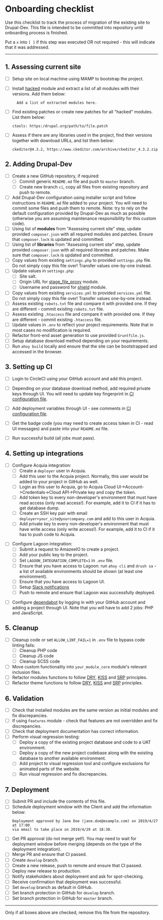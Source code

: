 Onboarding checklist
====================

Use this checklist to track the process of migration of the existing site 
to Drupal-Dev. This file is intended to be committed into repository until
onboarding process is finished. 

Put a `x` into `[ ]` if this step was executed OR not required - this will 
indicate that it was addressed.  

--------------------------------------------------------------------------------

## 1. Assessing current site

- [ ] Setup site on local machine using MAMP to bootstrap the project.
- [ ] Install [hacked](https://www.drupal.org/project/hacked) module and extract 
      a list of all modules with their versions. Add them below:      
  ```
    Add a list of extracted modules here.
  ```
      
- [ ] Find existing patches or create new patches for all "hacked" modules. List
      them below:
  ```
  ctools: https:/drupal.org/path/to/file.patch
  ```
- [ ] Assess if there are any libraries used in the project, find their 
      versions together with download URLs, and list them below:
  ```
  ckeditor@4.3.2, https://www.ckeditor.com/archive/ckeditor_4.3.2.zip
  ```             
      
## 2. Adding Drupal-Dev
 
- [ ] Create a new GitHub repository, if required:
    - [ ] Commit generic `README.md` file and push to `master` branch.
    - [ ] Create new branch `ci`, copy all files from existing repository and
          push to remote.    
- [ ] Add Drupal-Dev configuration using installer script and follow 
      instructions in `README.md` file added to your project. You will need to 
      commit some files and push them to remote. Note: try to rely on the 
      default configuration provided by Drupal-Dev as much as possible 
      (otherwise you are assuming maintenance responsibility for this custom 
      code).
- [ ] Using list of **modules** from "Assessing current site" step, update provided
      `composer.json` with all required modules and patches. Ensure that
      `composer.lock` is updated and committed.
- [ ] Using list of **libraries** from "Assessing current site" step, update 
      provided `composer.json` with all required libraries and patches. Make
      sure that `composer.lock` is updated and committed.
- [ ] Copy values from existing `settings.php` to provided `settings.php` file. 
      Do not simply copy this file over! Transfer values one-by-one instead.
- [ ] Update values in `settings.php`:
    - [ ] Site salt.
    - [ ] Origin URL for [stage_file_proxy](https://www.drupal.org/project/stage_file_proxy) module.
    - [ ] Username and password for [shield](https://www.drupal.org/project/shield) module.                      
- [ ] Copy values from existing `services.yml` to provided `services.yml` file.
      Do not simply copy this file over! Transfer values one-by-one instead.
- [ ] Assess existing `robots.txt` file and compare it with provided one. If 
      they are different - commit existing `robots.txt` file.
- [ ] Assess existing `.htaccess` file and compare it with provided one. If 
      they are different - commit existing `.htaccess` file.                                                
- [ ] Update values in `.env` to reflect your project requirements. Note that
      in most cases no modification is required.
- [ ] Refactor front-end asset generation to use provided `Gruntfile.js`.      
- [ ] Setup database download method depending on your requirements.
- [ ] Run `ahoy build` locally and ensure that the site can be bootstrapped
      and accessed in the browser.

## 3. Setting up CI
     
- [ ] Login to CircleCI using your GitHub account and add this project.
- [ ] Depending on your database download method, add required private keys
      through UI. You will need to update key fingerprint in
      [CI configuration file](.circleci/config.yml). 
- [ ] Add deployment variables through UI - see comments in 
      [CI configuration file](.circleci/config.yml).                      
- [ ] Get the badge code (you may need to create access token in CI - read UI 
      messages) and paste into your `README.md` file.
- [ ] Run successful build (all jobs must pass).       


## 4. Setting up integrations

[//]: # (#;< ACQUIA)

- [ ] Configure Acquia integration:
    - [ ] Create a `deployer` user in Acquia. 
    - [ ] Add this user to the Acquia project. Normally, this user would be 
          added to your project in GitHub as well.
    - [ ] Login as this user to Acquia, go to 
          Acquia Cloud UI->Account->Credentials->Cloud API->Private key and 
          copy the token.
    - [ ] Add token key to every non-developer's environment that must have 
          read access (only read access!). For example, add it to CI if
          it has to get database dump.            
    - [ ] Create an SSH key pair with email `deployer+your_site@yourcompany.com`
          and add to this user in Acquia.
    - [ ] Add private key to every non-developer's environment that must have 
          write access (only write access!). For example, add it to CI if
          it has to push code to Acquia.          

[//]: # (#;> ACQUIA)

[//]: # (#;< LAGOON)

- [ ] Configure Lagoon integration:          
    - [ ] Submit a request to AmazeeIO to create a project. 
    - [ ] Add your public key to the project.
    - [ ] Set `LAGOON_INTEGRATION_COMPLETE=1` in `.env` file.
    - [ ] Ensure that you have access to Lagoon: run `ahoy cli` and `drush sa` -
          a list of available environments should be shown (at least one 
          environment).
    - [ ] Ensure that you have access to Lagoon UI. 
    - [ ] Setup [Slack notifications](https://lagoon.readthedocs.io/en/latest/administering_lagoon/graphql_api/#adding-notifications-to-the-project)   
    - [ ] Push to remote and ensure that Lagoon was successfully deployed.
    
[//]: # (#;> LAGOON)  
                           
- [ ] Configure [dependabot](dependabot.com) by logging in with your GitHub account and 
      adding a project through UI. Note that you will have to add 2 jobs: PHP and JavaScript. 
      
## 5. Cleanup

- [ ] Cleanup code or set `ALLOW_LINT_FAIL=1` in `.env` file to bypass code 
      linting fails:
    - [ ] Cleanup PHP code
    - [ ] Cleanup JS code
    - [ ] Cleanup SCSS code
- [ ] Move custom functionality into `your_module_core` module's relevant 
      inclusion files.
- [ ] Refactor modules functions to follow [DRY](https://en.wikipedia.org/wiki/Don%27t_repeat_yourself),
      [KISS](https://en.wikipedia.org/wiki/KISS_principle) and 
      [SRP](https://en.wikipedia.org/wiki/Single_responsibility_principle) 
      principles.       
- [ ] Refactor theme functions to follow [DRY](https://en.wikipedia.org/wiki/Don%27t_repeat_yourself),
      [KISS](https://en.wikipedia.org/wiki/KISS_principle) and 
      [SRP](https://en.wikipedia.org/wiki/Single_responsibility_principle) 
      principles.       

## 6. Validation

- [ ] Check that installed modules are the same version as initial modules and
      fix discrepancies. 
- [ ] If using `Features` module - check that features are not overridden and 
      fix discrepancies.
- [ ] Check that deployment documentation has correct information.
- [ ] Perform visual regression testing: 
    - [ ] Deploy a copy of the existing project database and code to a UAT 
          environment.
    - [ ] Deploy a copy of the new project codebase along with the existing
          database to another available environment.
    - [ ] Add project to visual regression tool and configure exclusions for 
          animated parts of the website.                       
    - [ ] Run visual regression and fix discrepancies.

## 7. Deployment

- [ ] Submit PR and include the contents of this file.
- [ ] Schedule deployment window with the Client and add the information below:
  ```
  Deployment approved by Jane Doe (jane.doe@example.com) on 2019/4/27 at 17:00 
  via email to take place on 2019/4/29 at 18:30.
  ``` 
- [ ] Get PR approval (do not merge yet!). You may need to wait for deployment 
      window before merging (depends on the type of the deployment integration). 
- [ ] Merge PR and ensure that CI passed.
- [ ] Create `develop` branch.
- [ ] Create a new release, push to remote and ensure that CI passed.
- [ ] Deploy new release to production.
- [ ] Notify stakeholders about deployment and ask for spot-checking.
- [ ] Receive confirmation that deployment was successful.
- [ ] Set `develop` branch as default in GitHub.
- [ ] Set branch protection in GitHub for `develop` branch.
- [ ] Set branch protection in GitHub for `master` branch.

--------------------------------------------------------------------------------

Only if all boxes above are checked, remove this file from the repository.  
       
